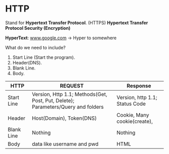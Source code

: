 # HTTP



Stand for **Hypertext Transfer Protocol**.
(HTTPS) **Hypertext Transfer Protocol Security (Encryption)**

**HyperText**: www.google.com -> Hyper to somewhere

What do we need to include?
1. Start Line (Start the program).
2. Header(DNS). 
3. Blank Line. 
4. Body. 

HTTP| REQUEST | Response |
-----|-----| ----- |
Start Line | Version, Http 1.1; Methods(Get, Post, Put, Delete); Parameters/Query and folders | Version, http 1.1; Status Code|
Header| Host(Domain), Token(DNS) | Cookie, Many cookie(create), |
Blank Line| Nothing | Nothing |
Body| data like username and pwd | HTML |

